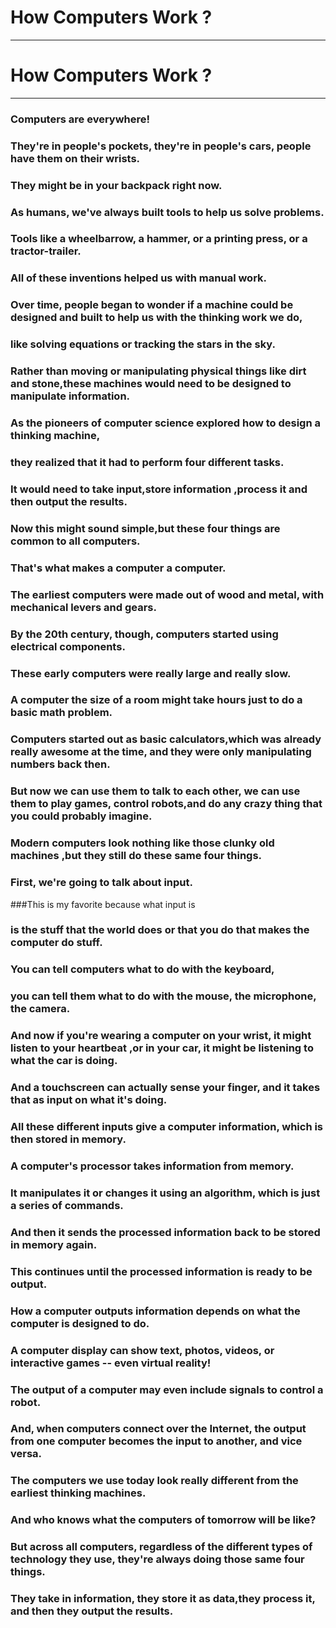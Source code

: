 # How Computers Work ?

*** 

# How Computers Work ?

*** 

### Computers are everywhere!
### They're in people's pockets, they're in people's cars, people have them on their wrists.
### They might be in your backpack right now.
### As humans, we've always built tools to help us solve problems.
### Tools like a wheelbarrow, a hammer, or a printing press, or a tractor-trailer.
### All of these inventions helped us with manual work.
### Over time, people began to wonder if a machine could be designed and built to help us with the thinking work we do,
### like solving equations or tracking the stars in the sky.
### Rather than moving or manipulating physical things like dirt and stone,these machines would need to be designed to manipulate information.
### As the pioneers of computer science explored how to design a thinking machine,
### they realized that it had to perform four different tasks.
### It would need to take input,store information ,process it and then output the results.
### Now this might sound simple,but these four things are common to all computers.
### That's what makes a computer a computer.
### The earliest computers were made out of wood and metal, with mechanical levers and gears.
### By the 20th century, though, computers started using electrical components.
### These early computers were really large and really slow.
### A computer the size of a room might take hours just to do a basic math problem.
### Computers started out as basic calculators,which was already really awesome at the time, and they were only manipulating numbers back then.
### But now we can use them to talk to each other, we can use them to play games, control robots,and do any crazy thing that you could probably imagine.
### Modern computers look nothing like those clunky old machines ,but they still do these same four things.
### First, we're going to talk about input.
###This is my favorite because what input is
### is the stuff that the world does or that you do that makes the computer do stuff.
### You can tell computers what to do with the keyboard,
### you can tell them what to do with the mouse, the microphone, the camera.
### And now if you're wearing a computer on your wrist, it might listen to your heartbeat ,or in your car, it might be listening to what the car is doing.
### And a touchscreen can actually sense your finger, and it takes that as input on what it's doing.
### All these different inputs give a computer information, which is then stored in memory.
### A computer's processor takes information from memory.
### It manipulates it or changes it using an algorithm, which is just a series of commands.
### And then it sends the processed information back to be stored in memory again.
### This continues until the processed information is ready to be output.
### How a computer outputs information depends on what the computer is designed to do.
### A computer display can show text, photos, videos, or interactive games -- even virtual reality!
### The output of a computer may even include signals to control a robot.
### And, when computers connect over the Internet, the output from one computer becomes the input to another, and vice versa.
### The computers we use today look really different from the earliest thinking machines.
### And who knows what the computers of tomorrow will be like?
### But across all computers, regardless of the different types of technology they use, they're always doing those same four things.
### They take in information, they store it as data,they process it, and then they output the results.
